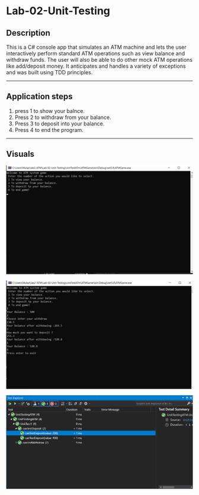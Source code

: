 # Lab-02-Unit-Testing

## Description
This is a C# console app that simulates an ATM machine and lets the user interactively perform standard ATM operations such as view balance and withdraw funds. The user will also be able to do other mock ATM operations like add/deposit money. It anticipates and handles a variety of exceptions and was built using TDD principles.

---

## Application steps

 1. press 1 to show your balnce. 
 2. Press 2 to withdraw from your balance.
 3. Press 3 to deposit into your balance.
 4. Press 4 to end the program.

---

## Visuals
![image](assets/StartApplication.png)

![image](assets/FullApplication.png)

![image](assets/testing.png)
